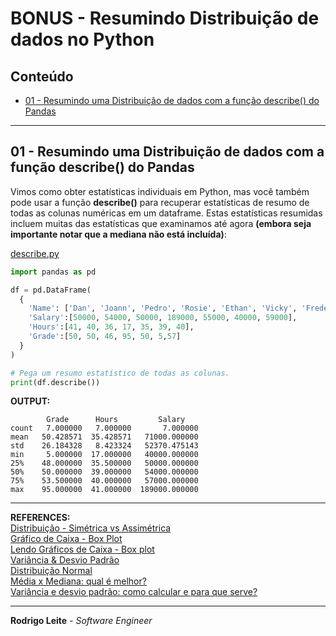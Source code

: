 # BONUS - Resumindo Distribuição de dados no Python

## Conteúdo

 - [01 - Resumindo uma Distribuição de dados com a função describe() do Pandas](#01)

---

<div id='01'></div>

## 01 - Resumindo uma Distribuição de dados com a função describe() do Pandas

Vimos como obter estatísticas individuais em Python, mas você também pode usar a função **describe()** para recuperar estatísticas de resumo de todas as colunas numéricas em um dataframe. Estas estatísticas resumidas incluem muitas das estatísticas que examinamos até agora __(embora seja importante notar que a mediana não está incluída)__:

[describe.py](src/describe.py)
```python
import pandas as pd

df = pd.DataFrame(
  {
    'Name': ['Dan', 'Joann', 'Pedro', 'Rosie', 'Ethan', 'Vicky', 'Frederic'],
    'Salary':[50000, 54000, 50000, 189000, 55000, 40000, 59000],
    'Hours':[41, 40, 36, 17, 35, 39, 40],
    'Grade':[50, 50, 46, 95, 50, 5,57]
  }
)

# Pega um resumo estatístico de todas as colunas.
print(df.describe())
```

**OUTPUT:**  
```
        Grade      Hours         Salary
count   7.000000   7.000000       7.000000
mean   50.428571  35.428571   71000.000000
std    26.184328   8.423324   52370.475143
min     5.000000  17.000000   40000.000000
25%    48.000000  35.500000   50000.000000
50%    50.000000  39.000000   54000.000000
75%    53.500000  40.000000   57000.000000
max    95.000000  41.000000  189000.000000
```

---

**REFERENCES:**  
[Distribuição - Simétrica vs Assimétrica](https://www.youtube.com/watch?v=yhWyPiMi-i4)  
[Gráfico de Caixa - Box Plot](https://www.youtube.com/watch?v=_kVF1VOe140)  
[Lendo Gráficos de Caixa - Box plot](https://www.youtube.com/watch?v=jbut5E7543k&t=5s)  
[Variância & Desvio Padrão](https://www.youtube.com/watch?v=I2r2HPE8L7Q)  
[Distribuição Normal](https://www.youtube.com/watch?v=MoGes4OzsIk)  
[Média x Mediana: qual é melhor?](https://www.youtube.com/watch?v=jKZ2WSFagcU&t=3s)  
[Variância e desvio padrão: como calcular e para que serve?](https://www.youtube.com/watch?v=pKwL379DdCg&t=5s)

---

**Rodrigo Leite** *- Software Engineer*

